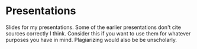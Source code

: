 # Presentations
Slides for my presentations. Some of the earlier presentations don't cite sources correctly I think. Consider this if you want to use them for whatever purposes you have in mind. Plagiarizing would also be be unscholarly. 

